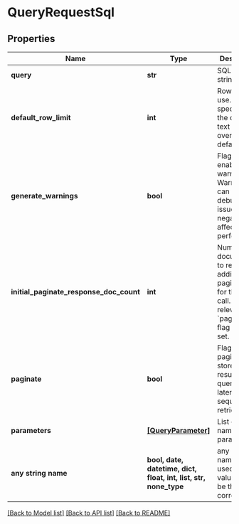 # QueryRequestSql


## Properties
Name | Type | Description | Notes
------------ | ------------- | ------------- | -------------
**query** | **str** | SQL query string. | 
**default_row_limit** | **int** | Row limit to use. Limits specified in the query text will override this default. | [optional] 
**generate_warnings** | **bool** | Flag to enable warnings. Warnings can help debug query issues but negatively affect performance. | [optional] 
**initial_paginate_response_doc_count** | **int** | Number of documents to return in addition to paginating for this query call. Only relevant if &#x60;paginate&#x60; flag is also set. | [optional] 
**paginate** | **bool** | Flag to paginate and store the results of this query for later sequential retrieval. | [optional] 
**parameters** | [**[QueryParameter]**](QueryParameter.md) | List of named parameters. | [optional] 
**any string name** | **bool, date, datetime, dict, float, int, list, str, none_type** | any string name can be used but the value must be the correct type | [optional]

[[Back to Model list]](../README.md#documentation-for-models) [[Back to API list]](../README.md#documentation-for-api-endpoints) [[Back to README]](../README.md)


